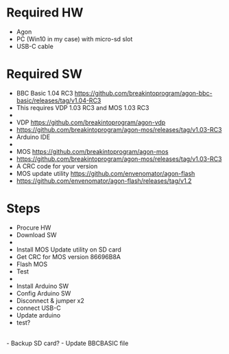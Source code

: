 # Required HW
- Agon
- PC (Win10 in my case) with micro-sd slot
- USB-C cable

# Required SW
- BBC Basic 1.04 RC3 https://github.com/breakintoprogram/agon-bbc-basic/releases/tag/v1.04-RC3
- This requires VDP 1.03 RC3 and MOS 1.03 RC3
-
- VDP https://github.com/breakintoprogram/agon-vdp
- https://github.com/breakintoprogram/agon-mos/releases/tag/v1.03-RC3
- Arduino IDE
-
- MOS https://github.com/breakintoprogram/agon-mos
- https://github.com/breakintoprogram/agon-mos/releases/tag/v1.03-RC3
- A CRC code for your version 
- MOS update utility https://github.com/envenomator/agon-flash 
- https://github.com/envenomator/agon-flash/releases/tag/v1.2

# Steps
- Procure HW
- Download SW  
-
- Install MOS Update utility on SD card
- Get CRC for MOS version 86696B8A 
- Flash MOS
- Test
- 
- Install Arduino SW
- Config Arduino SW
- Disconnect & jumper x2
- connect USB-C
- Update arduino
- test?
<br>
- Backup SD card?
- Update BBCBASIC file
